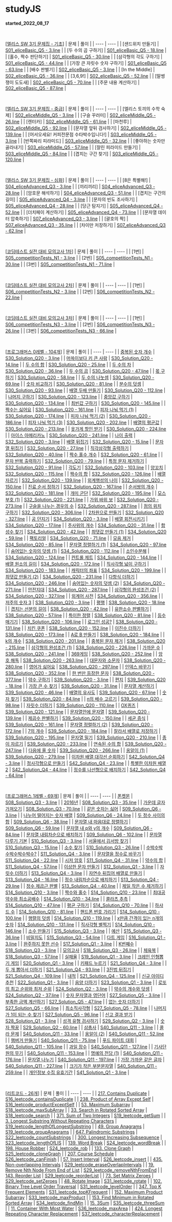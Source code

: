 # studyJS
 <b>started_2022_08_17</b>

<br>

 [<U>엘리스 SW 3기 문제집 - 기초</U>]
| 문제 | 풀이 |
| ---- | ---- |
| [샌드위치 만들기] | [S01_eliceBasic_Q5 - 3.line](https://github.com/Salmambo/studyJS/blob/main/S01_eliceBasic_Q5.js) |
| [두 수의 곱 구하기] | [S01_eliceBasic_Q5 - 18.line](https://github.com/Salmambo/studyJS/blob/main/S01_eliceBasic_Q5.js) |
| [홀수, 짝수 판단하기] | [S01_eliceBasic_Q5 - 30.line](https://github.com/Salmambo/studyJS/blob/main/S01_eliceBasic_Q5.js) |
| [삼각형의 각도 구하기] | [S01_eliceBasic_Q5 - 44.line](https://github.com/Salmambo/studyJS/blob/main/S01_eliceBasic_Q5.js) |
| [가장 큰 자릿수 숫자 구하기] | [S01_eliceBasic_Q5 - 63.line](https://github.com/Salmambo/studyJS/blob/main/S01_eliceBasic_Q5.js) |
| [배수 판별기] | [S02_eliceBasic_Q5 - 3.line](https://github.com/Salmambo/studyJS/blob/main/S02_eliceBasic_Q5.js) |
| [In the Middle] | [S02_eliceBasic_Q5 - 36.line](https://github.com/Salmambo/studyJS/blob/main/S02_eliceBasic_Q5.js) |
| [3,6,9!] | [S02_eliceBasic_Q5 - 52.line](https://github.com/Salmambo/studyJS/blob/main/S02_eliceBasic_Q5.js) |
| [말썽쟁이 도도새] | [S02_eliceBasic_Q5 - 70.line](https://github.com/Salmambo/studyJS/blob/main/S02_eliceBasic_Q5.js) |
| [주문 내용 계산하기] | [S02_eliceBasic_Q5 - 87.line](https://github.com/Salmambo/studyJS/blob/main/S02_eliceBasic_Q5.js) |

<br>

 [<U>엘리스 SW 3기 문제집 - 중급</U>]
| 문제 | 풀이 |
| ---- | ---- |
| [엘리스 토끼의 수학 숙제] | [S02_eliceMiddle_Q5 - 3.line](https://github.com/Salmambo/studyJS/blob/main/S02_eliceMiddle_Q5.js) |
| [구슬 꾸러미] | [S02_eliceMiddle_Q5 - 26.line](https://github.com/Salmambo/studyJS/blob/main/S02_eliceMiddle_Q5.js) |
| [렌터카] | [S02_eliceMiddle_Q5 - 61.line](https://github.com/Salmambo/studyJS/blob/main/S02_eliceMiddle_Q5.js) |
| [마천루] | [S02_eliceMiddle_Q5 - 92.line](https://github.com/Salmambo/studyJS/blob/main/S02_eliceMiddle_Q5.js) |
| [문자열 앞뒤 검사하기] | [S02_eliceMiddle_Q5 - 139.line](https://github.com/Salmambo/studyJS/blob/main/S02_eliceMiddle_Q5.js) |
| [어서오세요! 커피전문점 수타박수입니다!] | [S03_eliceMiddle_Q5 - 3.line](https://github.com/Salmambo/studyJS/blob/main/S03_eliceMiddle_Q5.js) |
| [반쪽짜리 피라미드] | [S03_eliceMiddle_Q5 - 32.line](https://github.com/Salmambo/studyJS/blob/main/S03_eliceMiddle_Q5.js) |
| [좋아하는 숫자만 골라내기] | [S03_eliceMiddle_Q5 - 57.line](https://github.com/Salmambo/studyJS/blob/main/S03_eliceMiddle_Q5.js) |
| [잘린 피라미드 만들기] | [S03_eliceMiddle_Q5 - 84.line](https://github.com/Salmambo/studyJS/blob/main/S03_eliceMiddle_Q5.js) |
| [겹치는 구간 찾기] | [S03_eliceMiddle_Q5 - 120.line](https://github.com/Salmambo/studyJS/blob/main/S03_eliceMiddle_Q5.js) |

<br>

 [<U>엘리스 SW 3기 문제집 - 심화</U>]
| 문제 | 풀이 |
| ---- | ---- |
| [8은 특별해!] | [S04_eliceAdvanced_Q3 - 3.line](https://github.com/Salmambo/studyJS/blob/main/S04_eliceAdvanced_Q3.js) |
| [끼리끼리] | [S04_eliceAdvanced_Q3 - 28.line](https://github.com/Salmambo/studyJS/blob/main/S04_eliceAdvanced_Q3.js) |
| [암호문 해석하기] | [S04_eliceAdvanced_Q3 - 51.line](https://github.com/Salmambo/studyJS/blob/main/S04_eliceAdvanced_Q3.js) |
| [겹치는 구간의 길이] | [S05_eliceAdvanced_Q4 - 3.line](https://github.com/Salmambo/studyJS/blob/main/S05_eliceAdvanced_Q4.js) |
| [문자의 빈도 조사하기] | [S05_eliceAdvanced_Q4 - 28.line](https://github.com/Salmambo/studyJS/blob/main/S05_eliceAdvanced_Q4.js) |
| [당근 탐지기] | [S05_eliceAdvanced_Q4 - 52.line](https://github.com/Salmambo/studyJS/blob/main/S05_eliceAdvanced_Q4.js) |
| [더치페이 계산하기] | [S05_eliceAdvanced_Q4 - 73.line](https://github.com/Salmambo/studyJS/blob/main/S05_eliceAdvanced_Q4.js) |
| [문자열 데이터 압축하기] | [S07_eliceAdvanced_Q3 - 3.line](https://github.com/Salmambo/studyJS/blob/main/S07_eliceAdvanced_Q3.js) |
| [괄호의 짝] | [S07_eliceAdvanced_Q3 - 35.line](https://github.com/Salmambo/studyJS/blob/main/S07_eliceAdvanced_Q3.js) |
| [차이만 저장하기] | [S07_eliceAdvanced_Q3 - 62.line](https://github.com/Salmambo/studyJS/blob/main/S07_eliceAdvanced_Q3.js) |

<br>

 [<U>코딩테스트 실전 대비 모의고사 1차</U>]
| 문제 | 풀이 |
| ---- | ---- |
| [1번] | [S05_competitionTests_N1 - 3.line](https://github.com/Salmambo/studyJS/blob/main/S05_competitionTests_N1.js) |
| [2번] | [S05_competitionTests_N1 - 30.line](https://github.com/Salmambo/studyJS/blob/main/S05_competitionTests_N1.js) |
| [3번] | [S05_competitionTests_N1 - 71.line](https://github.com/Salmambo/studyJS/blob/main/S05_competitionTests_N1.js) |

<br>

 [<U>코딩테스트 실전 대비 모의고사 2차</U>]
| 문제 | 풀이 |
| ---- | ---- |
| [1번] | [S06_competitionTests_N2 - 3.line](https://github.com/Salmambo/studyJS/blob/main/S06_competitionTests_N2.js) |
| [2번] | [S06_competitionTests_N2 - 22.line](https://github.com/Salmambo/studyJS/blob/main/S06_competitionTests_N2.js) |

<br>

 [<U>코딩테스트 실전 대비 모의고사 3차</U>]
| 문제 | 풀이 |
| ---- | ---- |
| [1번] | [S06_competitionTests_N3 - 3.line](https://github.com/Salmambo/studyJS/blob/main/S06_competitionTests_N3.js) |
| [2번] | [S06_competitionTests_N3 - 26.line](https://github.com/Salmambo/studyJS/blob/main/S06_competitionTests_N3.js) |
| [3번] | [S06_competitionTests_N3 - 66.line](https://github.com/Salmambo/studyJS/blob/main/S06_competitionTests_N3.js) |

<br>

 [<U>프로그래머스 0레벨 - 104개</U>]
| 문제 | 풀이 |
| ---- | ---- |
| [중복된 숫자 개수](https://school.programmers.co.kr/learn/courses/30/lessons/120583) | [S30_Solution_Q20 - 3.line](https://github.com/Salmambo/studyJS/blob/main/S30_Solution_Q20.js) |
| [머쓱이보다 키 큰 사람](https://school.programmers.co.kr/learn/courses/30/lessons/120585) | [S30_Solution_Q20 - 14.line](https://github.com/Salmambo/studyJS/blob/main/S30_Solution_Q20.js) |
| [두 수의 합](https://school.programmers.co.kr/learn/courses/30/lessons/120802) | [S30_Solution_Q20 - 25.line](https://github.com/Salmambo/studyJS/blob/main/S30_Solution_Q20.js) |
| [두 수의 차](https://school.programmers.co.kr/learn/courses/30/lessons/120803) | [S30_Solution_Q20 - 36.line](https://github.com/Salmambo/studyJS/blob/main/S30_Solution_Q20.js) |
| [두 수의 곱](https://school.programmers.co.kr/learn/courses/30/lessons/120804) | [S30_Solution_Q20 - 47.line](https://github.com/Salmambo/studyJS/blob/main/S30_Solution_Q20.js) |
| [몫 구하기](https://school.programmers.co.kr/learn/courses/30/lessons/120805) | [S30_Solution_Q20 - 58.line](https://github.com/Salmambo/studyJS/blob/main/S30_Solution_Q20.js) |
| [두 수의 나눗셈](https://school.programmers.co.kr/learn/courses/30/lessons/120806) | [S30_Solution_Q20 - 69.line](https://github.com/Salmambo/studyJS/blob/main/S30_Solution_Q20.js) |
| [숫자 비교하기](https://school.programmers.co.kr/learn/courses/30/lessons/120807) | [S30_Solution_Q20 - 81.line](https://github.com/Salmambo/studyJS/blob/main/S30_Solution_Q20.js) |
| [분수의 덧셈](https://school.programmers.co.kr/learn/courses/30/lessons/120808) | [S30_Solution_Q20 - 93.line](https://github.com/Salmambo/studyJS/blob/main/S30_Solution_Q20.js) |
| [배열 두배 만들기](https://school.programmers.co.kr/learn/courses/30/lessons/120809) | [S30_Solution_Q20 - 112.line](https://github.com/Salmambo/studyJS/blob/main/S30_Solution_Q20.js) |
| [나머지 구하기](https://school.programmers.co.kr/learn/courses/30/lessons/120810) | [S30_Solution_Q20 - 123.line](https://github.com/Salmambo/studyJS/blob/main/S30_Solution_Q20.js) |
| [중앙값 구하기](https://school.programmers.co.kr/learn/courses/30/lessons/120811) | [S30_Solution_Q20 - 134.line](https://github.com/Salmambo/studyJS/blob/main/S30_Solution_Q20.js) |
| [최빈값 구하기](https://school.programmers.co.kr/learn/courses/30/lessons/120812) | [S30_Solution_Q20 - 145.line](https://github.com/Salmambo/studyJS/blob/main/S30_Solution_Q20.js) |
| [짝수는 싫어요](https://school.programmers.co.kr/learn/courses/30/lessons/120813) | [S30_Solution_Q20 - 161.line](https://github.com/Salmambo/studyJS/blob/main/S30_Solution_Q20.js) |
| [피자 나눠 먹기 (1)](https://school.programmers.co.kr/learn/courses/30/lessons/120814) | [S30_Solution_Q20 - 174.line](https://github.com/Salmambo/studyJS/blob/main/S30_Solution_Q20.js) |
| [피자 나눠 먹기 (2)](https://school.programmers.co.kr/learn/courses/30/lessons/120815) | [S30_Solution_Q20 - 186.line](https://github.com/Salmambo/studyJS/blob/main/S30_Solution_Q20.js) |
| [피자 나눠 먹기 (3)](https://school.programmers.co.kr/learn/courses/30/lessons/120816) | [S30_Solution_Q20 - 202.line](https://github.com/Salmambo/studyJS/blob/main/S30_Solution_Q20.js) |
| [배열의 평균값](https://school.programmers.co.kr/learn/courses/30/lessons/120817) | [S30_Solution_Q20 - 213.line](https://github.com/Salmambo/studyJS/blob/main/S30_Solution_Q20.js) |
| [옷가게 할인 받기](https://school.programmers.co.kr/learn/courses/30/lessons/120818) | [S30_Solution_Q20 - 224.line](https://github.com/Salmambo/studyJS/blob/main/S30_Solution_Q20.js) |
| [아이스 아메리카노](https://school.programmers.co.kr/learn/courses/30/lessons/120819) | [S30_Solution_Q20 - 241.line](https://github.com/Salmambo/studyJS/blob/main/S30_Solution_Q20.js) |
| [나이 출력](https://school.programmers.co.kr/learn/courses/30/lessons/120820) | [S32_Solution_Q20 - 3.line](https://github.com/Salmambo/studyJS/blob/main/S32_Solution_Q20.js) |
| [배열 뒤집기](https://school.programmers.co.kr/learn/courses/30/lessons/120821) | [S32_Solution_Q20 - 15.line](https://github.com/Salmambo/studyJS/blob/main/S32_Solution_Q20.js) |
| [문자열 뒤집기](https://school.programmers.co.kr/learn/courses/30/lessons/120822) | [S32_Solution_Q20 - 27.line](https://github.com/Salmambo/studyJS/blob/main/S32_Solution_Q20.js) |
| [직각삼각형 출력하기](https://school.programmers.co.kr/learn/courses/30/lessons/120823) | [S32_Solution_Q20 - 40.line](https://github.com/Salmambo/studyJS/blob/main/S32_Solution_Q20.js) |
| [짝수 홀수 개수](https://school.programmers.co.kr/learn/courses/30/lessons/120824) | [S32_Solution_Q20 - 61.line](https://github.com/Salmambo/studyJS/blob/main/S32_Solution_Q20.js) |
| [문자 반복 출력하기](https://school.programmers.co.kr/learn/courses/30/lessons/120825) | [S32_Solution_Q20 - 79.line](https://github.com/Salmambo/studyJS/blob/main/S32_Solution_Q20.js) |
| [특정 문자 제거하기](https://school.programmers.co.kr/learn/courses/30/lessons/120826) | [S32_Solution_Q20 - 91.line](https://github.com/Salmambo/studyJS/blob/main/S32_Solution_Q20.js) |
| [각도기](https://school.programmers.co.kr/learn/courses/30/lessons/120829) | [S32_Solution_Q20 - 103.line](https://github.com/Salmambo/studyJS/blob/main/S32_Solution_Q20.js) |
| [양꼬치](https://school.programmers.co.kr/learn/courses/30/lessons/120830) | [S32_Solution_Q20 - 115.line](https://github.com/Salmambo/studyJS/blob/main/S32_Solution_Q20.js) |
| [짝수의 합](https://school.programmers.co.kr/learn/courses/30/lessons/120831) | [S32_Solution_Q20 - 126.line](https://github.com/Salmambo/studyJS/blob/main/S32_Solution_Q20.js) |
| [배열 자르기](https://school.programmers.co.kr/learn/courses/30/lessons/120833) | [S32_Solution_Q20 - 139.line](https://github.com/Salmambo/studyJS/blob/main/S32_Solution_Q20.js) |
| [외계행성의 나이](https://school.programmers.co.kr/learn/courses/30/lessons/120834) | [S32_Solution_Q20 - 150.line](https://github.com/Salmambo/studyJS/blob/main/S32_Solution_Q20.js) |
| [진료 순서 정하기](https://school.programmers.co.kr/learn/courses/30/lessons/120835) | [S32_Solution_Q20 - 167.line](https://github.com/Salmambo/studyJS/blob/main/S32_Solution_Q20.js) |
| [순서쌍의 개수](https://school.programmers.co.kr/learn/courses/30/lessons/120836) | [S32_Solution_Q20 - 181.line](https://github.com/Salmambo/studyJS/blob/main/S32_Solution_Q20.js) |
| [개미 군단](https://school.programmers.co.kr/learn/courses/30/lessons/120837) | [S32_Solution_Q20 - 195.line](https://github.com/Salmambo/studyJS/blob/main/S32_Solution_Q20.js) |
| [모스부호 (1)](https://school.programmers.co.kr/learn/courses/30/lessons/120838) | [S32_Solution_Q20 - 221.line](https://github.com/Salmambo/studyJS/blob/main/S32_Solution_Q20.js) |
| [가위 바위 보](https://school.programmers.co.kr/learn/courses/30/lessons/120839) | [S32_Solution_Q20 - 273.line](https://github.com/Salmambo/studyJS/blob/main/S32_Solution_Q20.js) |
| [구슬을 나누는 경우의 수](https://school.programmers.co.kr/learn/courses/30/lessons/120840) | [S32_Solution_Q20 - 287.line](https://github.com/Salmambo/studyJS/blob/main/S32_Solution_Q20.js) |
| [점의 위치 구하기](https://school.programmers.co.kr/learn/courses/30/lessons/120841) | [S32_Solution_Q20 - 306.line](https://github.com/Salmambo/studyJS/blob/main/S32_Solution_Q20.js) |
| [2차원으로 만들기](https://school.programmers.co.kr/learn/courses/30/lessons/120842) | [S32_Solution_Q20 - 327.line](https://github.com/Salmambo/studyJS/blob/main/S32_Solution_Q20.js) |
| [공 던지기](https://school.programmers.co.kr/learn/courses/30/lessons/120843) | [S34_Solution_Q20 - 3.line](https://github.com/Salmambo/studyJS/blob/main/S34_Solution_Q20.js) |
| [배열 회전시키기](https://school.programmers.co.kr/learn/courses/30/lessons/120844) | [S34_Solution_Q20 - 17.line](https://github.com/Salmambo/studyJS/blob/main/S34_Solution_Q20.js) |
| [주사위의 개수](https://school.programmers.co.kr/learn/courses/30/lessons/120845) | [S34_Solution_Q20 - 31.line](https://github.com/Salmambo/studyJS/blob/main/S34_Solution_Q20.js) |
| [합성수 찾기](https://school.programmers.co.kr/learn/courses/30/lessons/120846) | [S34_Solution_Q20 - 42.line](https://github.com/Salmambo/studyJS/blob/main/S34_Solution_Q20.js) |
| [최댓값 만들기 (1)](https://school.programmers.co.kr/learn/courses/30/lessons/120847) | [S34_Solution_Q20 - 59.line](https://github.com/Salmambo/studyJS/blob/main/S34_Solution_Q20.js) |
| [팩토리얼](https://school.programmers.co.kr/learn/courses/30/lessons/120848) | [S34_Solution_Q20 - 71.line](https://github.com/Salmambo/studyJS/blob/main/S34_Solution_Q20.js) |
| [모음 제거](https://school.programmers.co.kr/learn/courses/30/lessons/120849) | [S34_Solution_Q20 - 85.line](https://github.com/Salmambo/studyJS/blob/main/S34_Solution_Q20.js) |
| [문자열 정렬하기 (1)](https://school.programmers.co.kr/learn/courses/30/lessons/120850) | [S34_Solution_Q20 - 97.line](https://github.com/Salmambo/studyJS/blob/main/S34_Solution_Q20.js) |
| [숨어있는 숫자의 덧셈 (1)](https://school.programmers.co.kr/learn/courses/30/lessons/120851) | [S34_Solution_Q20 - 112.line](https://github.com/Salmambo/studyJS/blob/main/S34_Solution_Q20.js) |
| [소인수분해](https://school.programmers.co.kr/learn/courses/30/lessons/120852) | [S34_Solution_Q20 - 124.line](https://github.com/Salmambo/studyJS/blob/main/S34_Solution_Q20.js) |
| [컨트롤 제트](https://school.programmers.co.kr/learn/courses/30/lessons/120853) | [S34_Solution_Q20 - 144.line](https://github.com/Salmambo/studyJS/blob/main/S34_Solution_Q20.js) |
| [배열 원소의 길이](https://school.programmers.co.kr/learn/courses/30/lessons/120854) | [S34_Solution_Q20 - 172.line](https://github.com/Salmambo/studyJS/blob/main/S34_Solution_Q20.js) |
| [직사각형 넓이 구하기](https://school.programmers.co.kr/learn/courses/30/lessons/120860) | [S34_Solution_Q20 - 183.line](https://github.com/Salmambo/studyJS/blob/main/S34_Solution_Q20.js) |
| [캐릭터의 좌표](https://school.programmers.co.kr/learn/courses/30/lessons/120861) | [S34_Solution_Q20 - 199.line](https://github.com/Salmambo/studyJS/blob/main/S34_Solution_Q20.js) |
| [최댓값 만들기 (2)](https://school.programmers.co.kr/learn/courses/30/lessons/120862) | [S34_Solution_Q20 - 231.line](https://github.com/Salmambo/studyJS/blob/main/S34_Solution_Q20.js) |
| [다항식 더하기](https://school.programmers.co.kr/learn/courses/30/lessons/120863) | [S34_Solution_Q20 - 246.line](https://github.com/Salmambo/studyJS/blob/main/S34_Solution_Q20.js) |
| [숨어있는 숫자의 덧셈 (2)](https://school.programmers.co.kr/learn/courses/30/lessons/120864) | [S34_Solution_Q20 - 271.line](https://github.com/Salmambo/studyJS/blob/main/S34_Solution_Q20.js) |
| [안전지대](https://school.programmers.co.kr/learn/courses/30/lessons/120866) | [S34_Solution_Q20 - 287.line](https://github.com/Salmambo/studyJS/blob/main/S34_Solution_Q20.js) |
| [삼각형의 완성조건 (2)](https://school.programmers.co.kr/learn/courses/30/lessons/120868) | [S34_Solution_Q20 - 327.line](https://github.com/Salmambo/studyJS/blob/main/S34_Solution_Q20.js) |
| [외계어 사전](https://school.programmers.co.kr/learn/courses/30/lessons/120869) | [S34_Solution_Q20 - 356.line](https://github.com/Salmambo/studyJS/blob/main/S34_Solution_Q20.js) |
| [저주의 숫자 3](https://school.programmers.co.kr/learn/courses/30/lessons/120871) | [S38_Solution_Q20 - 3.line](https://github.com/Salmambo/studyJS/blob/main/S38_Solution_Q20.js) |
| [평행](https://school.programmers.co.kr/learn/courses/30/lessons/120875) | [S38_Solution_Q20 - 18.line](https://github.com/Salmambo/studyJS/blob/main/S38_Solution_Q20.js) |
| [겹치는 선분의 길이](https://school.programmers.co.kr/learn/courses/30/lessons/120876) | [S38_Solution_Q20 - 42.line](https://github.com/Salmambo/studyJS/blob/main/S38_Solution_Q20.js) |
| [유한소수 판별하기](https://school.programmers.co.kr/learn/courses/30/lessons/120878) | [S38_Solution_Q20 - 57.line](https://github.com/Salmambo/studyJS/blob/main/S38_Solution_Q20.js) |
| [특이한 정렬](https://school.programmers.co.kr/learn/courses/30/lessons/120880) | [S38_Solution_Q20 - 81.line](https://github.com/Salmambo/studyJS/blob/main/S38_Solution_Q20.js) |
| [등수 매기기](https://school.programmers.co.kr/learn/courses/30/lessons/120882) | [S38_Solution_Q20 - 106.line](https://github.com/Salmambo/studyJS/blob/main/S38_Solution_Q20.js) |
| [로그인 성공?](https://school.programmers.co.kr/learn/courses/30/lessons/120883) | [S38_Solution_Q20 - 131.line](https://github.com/Salmambo/studyJS/blob/main/S38_Solution_Q20.js) |
| [치킨 쿠폰](https://school.programmers.co.kr/learn/courses/30/lessons/120884) | [S38_Solution_Q20 - 152.line](https://github.com/Salmambo/studyJS/blob/main/S38_Solution_Q20.js) |
| [이진수 더하기](https://school.programmers.co.kr/learn/courses/30/lessons/120885) | [S38_Solution_Q20 - 173.line](https://github.com/Salmambo/studyJS/blob/main/S38_Solution_Q20.js) |
| [A로 B 만들기](https://school.programmers.co.kr/learn/courses/30/lessons/120886) | [S38_Solution_Q20 - 184.line](https://github.com/Salmambo/studyJS/blob/main/S38_Solution_Q20.js) |
| [k의 개수](https://school.programmers.co.kr/learn/courses/30/lessons/120887) | [S38_Solution_Q20 - 201.line](https://github.com/Salmambo/studyJS/blob/main/S38_Solution_Q20.js) |
| [중복된 문자 제거](https://school.programmers.co.kr/learn/courses/30/lessons/120888) | [S38_Solution_Q20 - 215.line](https://github.com/Salmambo/studyJS/blob/main/S38_Solution_Q20.js) |
| [삼각형의 완성조건 (1)](https://school.programmers.co.kr/learn/courses/30/lessons/120889) | [S38_Solution_Q20 - 226.line](https://github.com/Salmambo/studyJS/blob/main/S38_Solution_Q20.js) |
| [가까운 수](https://school.programmers.co.kr/learn/courses/30/lessons/120890) | [S38_Solution_Q20 - 241.line](https://github.com/Salmambo/studyJS/blob/main/S38_Solution_Q20.js) |
| [369게임](https://school.programmers.co.kr/learn/courses/30/lessons/120891) | [S38_Solution_Q20 - 252.line](https://github.com/Salmambo/studyJS/blob/main/S38_Solution_Q20.js) |
| [암호 해독](https://school.programmers.co.kr/learn/courses/30/lessons/120892) | [S38_Solution_Q20 - 263.line](https://github.com/Salmambo/studyJS/blob/main/S38_Solution_Q20.js) |
| [대문자와 소문자](https://school.programmers.co.kr/learn/courses/30/lessons/120893) | [S38_Solution_Q20 - 280.line](https://github.com/Salmambo/studyJS/blob/main/S38_Solution_Q20.js) |
| [영어가 싫어요](https://school.programmers.co.kr/learn/courses/30/lessons/120894) | [S38_Solution_Q20 - 297.line](https://github.com/Salmambo/studyJS/blob/main/S38_Solution_Q20.js) |
| [인덱스 바꾸기](https://school.programmers.co.kr/learn/courses/30/lessons/120895) | [S38_Solution_Q20 - 352.line](https://github.com/Salmambo/studyJS/blob/main/S38_Solution_Q20.js) |
| [한 번만 등장한 문자](https://school.programmers.co.kr/learn/courses/30/lessons/120896) | [S38_Solution_Q20 - 377.line](https://github.com/Salmambo/studyJS/blob/main/S38_Solution_Q20.js) |
| [약수 구하기](https://school.programmers.co.kr/learn/courses/30/lessons/120897) | [S39_Solution_Q20 - 3.line](https://github.com/Salmambo/studyJS/blob/main/S39_Solution_Q20.js) |
| [편지](https://school.programmers.co.kr/learn/courses/30/lessons/120898) | [S39_Solution_Q20 - 18.line](https://github.com/Salmambo/studyJS/blob/main/S39_Solution_Q20.js) |
| [가장 큰 수 찾기](https://school.programmers.co.kr/learn/courses/30/lessons/120899) | [S39_Solution_Q20 - 31.line](https://github.com/Salmambo/studyJS/blob/main/S39_Solution_Q20.js) |
| [문자열 계산하기](https://school.programmers.co.kr/learn/courses/30/lessons/120902) | [S39_Solution_Q20 - 46.line](https://github.com/Salmambo/studyJS/blob/main/S39_Solution_Q20.js) |
| [배열의 유사도](https://school.programmers.co.kr/learn/courses/30/lessons/120903) | [S39_Solution_Q20 - 67.line](https://github.com/Salmambo/studyJS/blob/main/S39_Solution_Q20.js) |
| [숫자 찾기](https://school.programmers.co.kr/learn/courses/30/lessons/120904) | [S39_Solution_Q20 - 84.line](https://github.com/Salmambo/studyJS/blob/main/S39_Solution_Q20.js) |
| [n의 배수 고르기](https://school.programmers.co.kr/learn/courses/30/lessons/120905) | [S39_Solution_Q20 - 98.line](https://github.com/Salmambo/studyJS/blob/main/S39_Solution_Q20.js) |
| [자릿수 더하기](https://school.programmers.co.kr/learn/courses/30/lessons/120906) | [S39_Solution_Q20 - 110.line](https://github.com/Salmambo/studyJS/blob/main/S39_Solution_Q20.js) |
| [OX퀴즈](https://school.programmers.co.kr/learn/courses/30/lessons/120907) | [S39_Solution_Q20 - 121.line](https://github.com/Salmambo/studyJS/blob/main/S39_Solution_Q20.js) |
| [문자열안에 문자열](https://school.programmers.co.kr/learn/courses/30/lessons/120908) | [S39_Solution_Q20 - 139.line](https://github.com/Salmambo/studyJS/blob/main/S39_Solution_Q20.js) |
| [제곱수 판별하기](https://school.programmers.co.kr/learn/courses/30/lessons/120909) | [S39_Solution_Q20 - 150.line](https://github.com/Salmambo/studyJS/blob/main/S39_Solution_Q20.js) |
| [세균 증식](https://school.programmers.co.kr/learn/courses/30/lessons/120910) | [S39_Solution_Q20 - 161.line](https://github.com/Salmambo/studyJS/blob/main/S39_Solution_Q20.js) |
| [문자열 정렬하기 (2)](https://school.programmers.co.kr/learn/courses/30/lessons/120911) | [S39_Solution_Q20 - 172.line](https://github.com/Salmambo/studyJS/blob/main/S39_Solution_Q20.js) |
| [7의 개수](https://school.programmers.co.kr/learn/courses/30/lessons/120912) | [S39_Solution_Q20 - 184.line](https://github.com/Salmambo/studyJS/blob/main/S39_Solution_Q20.js) |
| [잘라서 배열로 저장하기](https://school.programmers.co.kr/learn/courses/30/lessons/120913) | [S39_Solution_Q20 - 195.line](https://github.com/Salmambo/studyJS/blob/main/S39_Solution_Q20.js) |
| [문자열 밀기](https://school.programmers.co.kr/learn/courses/30/lessons/120921) | [S39_Solution_Q20 - 210.line](https://github.com/Salmambo/studyJS/blob/main/S39_Solution_Q20.js) |
| [종이 자르기](https://school.programmers.co.kr/learn/courses/30/lessons/120922) | [S39_Solution_Q20 - 233.line](https://github.com/Salmambo/studyJS/blob/main/S39_Solution_Q20.js) |
| [연속된 수의 합](https://school.programmers.co.kr/learn/courses/30/lessons/120923) | [S39_Solution_Q20 - 247.line](https://github.com/Salmambo/studyJS/blob/main/S39_Solution_Q20.js) |
| [다음에 올 숫자](https://school.programmers.co.kr/learn/courses/30/lessons/120924) | [S39_Solution_Q20 - 266.line](https://github.com/Salmambo/studyJS/blob/main/S39_Solution_Q20.js) |
| [옹알이 (1)](https://school.programmers.co.kr/learn/courses/30/lessons/120956) | [S39_Solution_Q20 - 279.line](https://github.com/Salmambo/studyJS/blob/main/S39_Solution_Q20.js) |
| [이차원 배열 대각선 순회하기](https://school.programmers.co.kr/learn/courses/30/lessons/181829) | [S42_Solution_Q4 - 3.line](https://github.com/Salmambo/studyJS/blob/main/S42_Solution_Q4.js) |
| [정사각형으로 만들기](https://school.programmers.co.kr/learn/courses/30/lessons/181830) | [S42_Solution_Q4 - 23.line](https://github.com/Salmambo/studyJS/blob/main/S42_Solution_Q4.js) |
| [특별한 이차원 배열 2](https://school.programmers.co.kr/learn/courses/30/lessons/181831) | [S42_Solution_Q4 - 44.line](https://github.com/Salmambo/studyJS/blob/main/S42_Solution_Q4.js) |
| [정수를 나선형으로 배치하기](https://school.programmers.co.kr/learn/courses/30/lessons/181832) | [S42_Solution_Q4 - 64.line](https://github.com/Salmambo/studyJS/blob/main/S42_Solution_Q4.js) |

<br>

 [<U>프로그래머스 1레벨 - 69개</U>]
| 문제 | 풀이 |
| ---- | ---- |
| [폰켓몬](https://school.programmers.co.kr/learn/courses/30/lessons/1845) | [S08_Solution_Q3 - 3.line](https://github.com/Salmambo/studyJS/blob/main/S08_Solution_Q3.js) |
| [2016년](https://school.programmers.co.kr/learn/courses/30/lessons/12901) | [S08_Solution_Q3 - 35.line](https://github.com/Salmambo/studyJS/blob/main/S08_Solution_Q3.js) |
| [가운데 글자 가져오기](https://school.programmers.co.kr/learn/courses/30/lessons/12903) | [S08_Solution_Q3 - 70.line](https://github.com/Salmambo/studyJS/blob/main/S08_Solution_Q3.js) |
| [같은 숫자는 싫어](https://school.programmers.co.kr/learn/courses/30/lessons/12906) | [S09_Solution_Q6 - 3.line](https://github.com/Salmambo/studyJS/blob/main/S09_Solution_Q6.js) |
| [나누어 떨어지는 숫자 배열](https://school.programmers.co.kr/learn/courses/30/lessons/12910) | [S09_Solution_Q6 - 24.line](https://github.com/Salmambo/studyJS/blob/main/S09_Solution_Q6.js) |
| [두 정수 사이의 합](https://school.programmers.co.kr/learn/courses/30/lessons/12912) | [S09_Solution_Q6 - 38.line](https://github.com/Salmambo/studyJS/blob/main/S09_Solution_Q6.js) |
| [문자열 내 마음대로 정렬하기](https://school.programmers.co.kr/learn/courses/30/lessons/12915) | [S09_Solution_Q6 - 59.line](https://github.com/Salmambo/studyJS/blob/main/S09_Solution_Q6.js) |
| [문자열 내 p와 y의 개수](https://school.programmers.co.kr/learn/courses/30/lessons/12916) | [S09_Solution_Q6 - 84.line](https://github.com/Salmambo/studyJS/blob/main/S09_Solution_Q6.js) |
| [문자열 내림차순으로 배치하기](https://school.programmers.co.kr/learn/courses/30/lessons/12917) | [S09_Solution_Q6 - 102.line](https://github.com/Salmambo/studyJS/blob/main/S09_Solution_Q6.js) |
| [문자열 다루기 기본](https://school.programmers.co.kr/learn/courses/30/lessons/12918) | [S10_Solution_Q3 - 3.line](https://github.com/Salmambo/studyJS/blob/main/S10_Solution_Q3.js) |
| [서울에서 김서방 찾기](https://school.programmers.co.kr/learn/courses/30/lessons/12919) | [S10_Solution_Q3 - 15.line](https://github.com/Salmambo/studyJS/blob/main/S10_Solution_Q3.js) |
| [소수 찾기](https://school.programmers.co.kr/learn/courses/30/lessons/12921) | [S10_Solution_Q3 - 26.line](https://github.com/Salmambo/studyJS/blob/main/S10_Solution_Q3.js) |
| [수박수박수박수박수박수?](https://school.programmers.co.kr/learn/courses/30/lessons/12922) | [S11_Solution_Q4 - 3.line](https://github.com/Salmambo/studyJS/blob/main/S11_Solution_Q4.js) |
| [문자열을 정수로 바꾸기](https://school.programmers.co.kr/learn/courses/30/lessons/12925) | [S11_Solution_Q4 - 22.line](https://github.com/Salmambo/studyJS/blob/main/S11_Solution_Q4.js) |
| [시저 암호](https://school.programmers.co.kr/learn/courses/30/lessons/12926) | [S11_Solution_Q4 - 31.line](https://github.com/Salmambo/studyJS/blob/main/S11_Solution_Q4.js) |
| [약수의 합](https://school.programmers.co.kr/learn/courses/30/lessons/12928) | [S11_Solution_Q4 - 57.line](https://github.com/Salmambo/studyJS/blob/main/S11_Solution_Q4.js) |
| [이상한 문자 만들기](https://school.programmers.co.kr/learn/courses/30/lessons/12930) | [S12_Solution_Q1 - 3.line](https://github.com/Salmambo/studyJS/blob/main/S12_Solution_Q1.js) |
| [자릿수 더하기](https://school.programmers.co.kr/learn/courses/30/lessons/12931) | [S13_Solution_Q4 - 3.line](https://github.com/Salmambo/studyJS/blob/main/S13_Solution_Q4.js) |
| [자연수 뒤집어 배열로 만들기](https://school.programmers.co.kr/learn/courses/30/lessons/12932) | [S13_Solution_Q4 - 16.line](https://github.com/Salmambo/studyJS/blob/main/S13_Solution_Q4.js) |
| [정수 내림차순으로 배치하기](https://school.programmers.co.kr/learn/courses/30/lessons/12933) | [S13_Solution_Q4 - 29.line](https://github.com/Salmambo/studyJS/blob/main/S13_Solution_Q4.js) |
| [정수 제곱근 판별](https://school.programmers.co.kr/learn/courses/30/lessons/12934) | [S13_Solution_Q4 - 40.line](https://github.com/Salmambo/studyJS/blob/main/S13_Solution_Q4.js) |
| [제일 작은 수 제거하기](https://school.programmers.co.kr/learn/courses/30/lessons/12935) | [S14_Solution_Q10 - 3.line](https://github.com/Salmambo/studyJS/blob/main/S14_Solution_Q10.js) |
| [짝수와 홀수](https://school.programmers.co.kr/learn/courses/30/lessons/12937) | [S14_Solution_Q10 - 23.line](https://github.com/Salmambo/studyJS/blob/main/S14_Solution_Q10.js) |
| [최대공약수와 최소공배수](https://school.programmers.co.kr/learn/courses/30/lessons/12940) | [S14_Solution_Q10 - 34.line](https://github.com/Salmambo/studyJS/blob/main/S14_Solution_Q10.js) |
| [콜라츠 추측](https://school.programmers.co.kr/learn/courses/30/lessons/12943) | [S14_Solution_Q10 - 47.line](https://github.com/Salmambo/studyJS/blob/main/S14_Solution_Q10.js) |
| [평균 구하기](https://school.programmers.co.kr/learn/courses/30/lessons/12944) | [S14_Solution_Q10 - 70.line](https://github.com/Salmambo/studyJS/blob/main/S14_Solution_Q10.js) |
| [하샤드 수](https://school.programmers.co.kr/learn/courses/30/lessons/12947) | [S14_Solution_Q10 - 81.line](https://github.com/Salmambo/studyJS/blob/main/S14_Solution_Q10.js) |
| [핸드폰 번호 가리기](https://school.programmers.co.kr/learn/courses/30/lessons/12948) | [S14_Solution_Q10 - 100.line](https://github.com/Salmambo/studyJS/blob/main/S14_Solution_Q10.js) |
| [행렬의 덧셈](https://school.programmers.co.kr/learn/courses/30/lessons/12950) | [S14_Solution_Q10 - 119.line](https://github.com/Salmambo/studyJS/blob/main/S14_Solution_Q10.js) |
| [x만큼 간격이 있는 n개의 숫자](https://school.programmers.co.kr/learn/courses/30/lessons/12954) | [S14_Solution_Q10 - 131.line](https://github.com/Salmambo/studyJS/blob/main/S14_Solution_Q10.js) |
| [직사각형 별찍기](https://school.programmers.co.kr/learn/courses/30/lessons/12969) | [S14_Solution_Q10 - 146.line](https://github.com/Salmambo/studyJS/blob/main/S14_Solution_Q10.js) |
| [소수 만들기](https://school.programmers.co.kr/learn/courses/30/lessons/12977) | [S15_Solution_Q3 - 3.line](https://github.com/Salmambo/studyJS/blob/main/S15_Solution_Q3.js) |
| [예산](https://school.programmers.co.kr/learn/courses/30/lessons/12982) | [S15_Solution_Q3 - 36.line](https://github.com/Salmambo/studyJS/blob/main/S15_Solution_Q3.js) |
| [비밀지도](https://school.programmers.co.kr/learn/courses/30/lessons/17681) | [S15_Solution_Q3 - 54.line](https://github.com/Salmambo/studyJS/blob/main/S15_Solution_Q3.js) |
| [다트 게임](https://school.programmers.co.kr/learn/courses/30/lessons/17682) | [S16_Solution_Q1 - 3.line](https://github.com/Salmambo/studyJS/blob/main/S16_Solution_Q1.js) |
| [완주하지 못한 선수](https://school.programmers.co.kr/learn/courses/30/lessons/42576) | [S17_Solution_Q1 - 3.line](https://github.com/Salmambo/studyJS/blob/main/S17_Solution_Q1.js) |
| [K번째수](https://school.programmers.co.kr/learn/courses/30/lessons/42748) | [S18_Solution_Q3 - 3.line](https://github.com/Salmambo/studyJS/blob/main/S18_Solution_Q3.js) |
| [모의고사](https://school.programmers.co.kr/learn/courses/30/lessons/42840) | [S18_Solution_Q3 - 26.line](https://github.com/Salmambo/studyJS/blob/main/S18_Solution_Q3.js) |
| [체육복](https://school.programmers.co.kr/learn/courses/30/lessons/42862) | [S18_Solution_Q3 - 57.line](https://github.com/Salmambo/studyJS/blob/main/S18_Solution_Q3.js) |
| [실패율](https://school.programmers.co.kr/learn/courses/30/lessons/42889) | [S19_Solution_Q1 - 3.line](https://github.com/Salmambo/studyJS/blob/main/S19_Solution_Q1.js) |
| [크레인 인형뽑기 게임](https://school.programmers.co.kr/learn/courses/30/lessons/64061) | [S20_Solution_Q1 - 3.line](https://github.com/Salmambo/studyJS/blob/main/S20_Solution_Q1.js) |
| [키패드 누르기](https://school.programmers.co.kr/learn/courses/30/lessons/67256) | [S21_Solution_Q4 - 3.line](https://github.com/Salmambo/studyJS/blob/main/S21_Solution_Q4.js) |
| [두 개 뽑아서 더하기](https://school.programmers.co.kr/learn/courses/30/lessons/68644) | [S21_Solution_Q4 - 93.line](https://github.com/Salmambo/studyJS/blob/main/S21_Solution_Q4.js) |
| [3진법 뒤집기](https://school.programmers.co.kr/learn/courses/30/lessons/68935) | [S21_Solution_Q4 - 109.line](https://github.com/Salmambo/studyJS/blob/main/S21_Solution_Q4.js) |
| [내적](https://school.programmers.co.kr/learn/courses/30/lessons/70128) | [S21_Solution_Q4 - 125.line](https://github.com/Salmambo/studyJS/blob/main/S21_Solution_Q4.js) |
| [신규 아이디 추천](https://school.programmers.co.kr/learn/courses/30/lessons/72410) | [S22_Solution_Q1 - 3.line](https://github.com/Salmambo/studyJS/blob/main/S22_Solution_Q1.js) |
| [음양 더하기](https://school.programmers.co.kr/learn/courses/30/lessons/76501) | [S23_Solution_Q1 - 3.line](https://github.com/Salmambo/studyJS/blob/main/S23_Solution_Q1.js) |
| [로또의 최고 순위와 최저 순위](https://school.programmers.co.kr/learn/courses/30/lessons/77484) | [S24_Solution_Q2 - 3.line](https://github.com/Salmambo/studyJS/blob/main/S24_Solution_Q2.js) |
| [약수의 개수와 덧셈](https://school.programmers.co.kr/learn/courses/30/lessons/77884) | [S24_Solution_Q2 - 37.line](https://github.com/Salmambo/studyJS/blob/main/S24_Solution_Q2.js) |
| [숫자 문자열과 영단어](https://school.programmers.co.kr/learn/courses/30/lessons/81301) | [S27_Solution_Q5 - 3.line](https://github.com/Salmambo/studyJS/blob/main/S27_Solution_Q5.js) |
| [부족한 금액 계산하기](https://school.programmers.co.kr/learn/courses/30/lessons/82612) | [S27_Solution_Q5 - 47.line](https://github.com/Salmambo/studyJS/blob/main/S27_Solution_Q5.js) |
| [없는 숫자 더하기](https://school.programmers.co.kr/learn/courses/30/lessons/86051) | [S27_Solution_Q5 - 66.line](https://github.com/Salmambo/studyJS/blob/main/S27_Solution_Q5.js) |
| [최소직사각형](https://school.programmers.co.kr/learn/courses/30/lessons/86491) | [S27_Solution_Q5 - 78.line](https://github.com/Salmambo/studyJS/blob/main/S27_Solution_Q5.js) |
| [나머지가 1이 되는 수 찾기](https://school.programmers.co.kr/learn/courses/30/lessons/87389) | [S27_Solution_Q5 - 96.line](https://github.com/Salmambo/studyJS/blob/main/S27_Solution_Q5.js) |
| [신고 결과 받기](https://school.programmers.co.kr/learn/courses/30/lessons/92334) | [S28_Solution_Q1 - 3.line](https://github.com/Salmambo/studyJS/blob/main/S28_Solution_Q1.js) |
| [성격 유형 검사하기](https://school.programmers.co.kr/learn/courses/30/lessons/118666) | [S29_Solution_Q2 - 3.line](https://github.com/Salmambo/studyJS/blob/main/S29_Solution_Q2.js) |
| [숫자 짝꿍](https://school.programmers.co.kr/learn/courses/30/lessons/131128) | [S29_Solution_Q2 - 60.line](https://github.com/Salmambo/studyJS/blob/main/S29_Solution_Q2.js) |
| [삼총사](https://school.programmers.co.kr/learn/courses/30/lessons/131705) | [S40_Solution_Q11 - 3.line](https://github.com/Salmambo/studyJS/blob/main/S40_Solution_Q11.js) |
| [콜라 문제](https://school.programmers.co.kr/learn/courses/30/lessons/132267) | [S40_Solution_Q11 - 33.line](https://github.com/Salmambo/studyJS/blob/main/S40_Solution_Q11.js) |
| [옹알이 (2)](https://school.programmers.co.kr/learn/courses/30/lessons/133499) | [S40_Solution_Q11 - 52.line](https://github.com/Salmambo/studyJS/blob/main/S40_Solution_Q11.js) |
| [햄버거 만들기](https://school.programmers.co.kr/learn/courses/30/lessons/133502) | [S40_Solution_Q11 - 75.line](https://github.com/Salmambo/studyJS/blob/main/S40_Solution_Q11.js) |
| [푸드 파이트 대회](https://school.programmers.co.kr/learn/courses/30/lessons/134240) | [S40_Solution_Q11 - 105.line](https://github.com/Salmambo/studyJS/blob/main/S40_Solution_Q11.js) |
| [과일 장수](https://school.programmers.co.kr/learn/courses/30/lessons/135808) | [S40_Solution_Q11 - 127.line](https://github.com/Salmambo/studyJS/blob/main/S40_Solution_Q11.js) |
| [기사단원의 무기](https://school.programmers.co.kr/learn/courses/30/lessons/136798) | [S40_Solution_Q11 - 153.line](https://github.com/Salmambo/studyJS/blob/main/S40_Solution_Q11.js) |
| [명예의 전당 (1)](https://school.programmers.co.kr/learn/courses/30/lessons/138477) | [S40_Solution_Q11 - 176.line](https://github.com/Salmambo/studyJS/blob/main/S40_Solution_Q11.js) |
| [문자열 나누기](https://school.programmers.co.kr/learn/courses/30/lessons/140108) | [S40_Solution_Q11 - 197.line](https://github.com/Salmambo/studyJS/blob/main/S40_Solution_Q11.js) |
| [가장 가까운 같은 글자](https://school.programmers.co.kr/learn/courses/30/lessons/142086) | [S40_Solution_Q11 - 227.line](https://github.com/Salmambo/studyJS/blob/main/S40_Solution_Q11.js) |
| [크기가 작은 부분문자열](https://school.programmers.co.kr/learn/courses/30/lessons/147355) | [S40_Solution_Q11 - 259.line](https://github.com/Salmambo/studyJS/blob/main/S40_Solution_Q11.js) |
| [개인정보 수집 유효기간](https://school.programmers.co.kr/learn/courses/30/lessons/150370) | [S41_Solution_Q1 - 3.line](https://github.com/Salmambo/studyJS/blob/main/S41_Solution_Q1.js) |

<br>

 [<U>리트코드 - 26개</U>]
| 문제 | 풀이 |
| ---- | ---- |
| [217. Contains Duplicate](https://leetcode.com/problems/contains-duplicate/) | [S16_leetcode_containsDuplicate](https://github.com/Salmambo/Leetcode-Algorithm-study/blob/main/Kim%20Jeetaek/S16_leetcode_containsDuplicate.js) |
| [238. Product of Array Except Self](https://leetcode.com/problems/product-of-array-except-self/) | [S16_leetcode_productExceptSelf](https://github.com/Salmambo/Leetcode-Algorithm-study/blob/main/Kim%20Jeetaek/S16_leetcode_productExceptSelf.js) |
| [53. Maximum Subarray](https://leetcode.com/problems/maximum-subarray/) | [S18_leetcode_maxSubArray](https://github.com/Salmambo/Leetcode-Algorithm-study/blob/main/Kim%20Jeetaek/S18_leetcode_maxSubArray.js) |
| [33. Search in Rotated Sorted Array](https://leetcode.com/problems/search-in-rotated-sorted-array/) | [S18_leetcode_search](https://github.com/Salmambo/Leetcode-Algorithm-study/blob/main/Kim%20Jeetaek/S18_leetcode_search.js) |
| [371. Sum of Two Integers](https://leetcode.com/problems/sum-of-two-integers/) | [S19_leetcode_getSum](https://github.com/Salmambo/Leetcode-Algorithm-study/blob/main/Kim%20Jeetaek/S19_leetcode_getSum.js) |
| [3. Longest Substring Without Repeating Characters](https://leetcode.com/problems/longest-substring-without-repeating-characters/) | [S19_leetcode_lengthOfLongestSubstring](https://github.com/Salmambo/Leetcode-Algorithm-study/blob/main/Kim%20Jeetaek/S19_leetcode_lengthOfLongestSubstring.js) |
| [49. Group Anagrams](https://leetcode.com/problems/group-anagrams/) | [S19_leetcode_groupAnagrams](https://github.com/Salmambo/Leetcode-Algorithm-study/blob/main/Kim%20Jeetaek/S19_leetcode_groupAnagrams.js) |
| [647. Palindromic Substrings](https://leetcode.com/problems/palindromic-substrings/) | [S22_leetcode_countSubstrings](https://github.com/Salmambo/Leetcode-Algorithm-study/blob/main/Kim%20Jeetaek/S22_leetcode_countSubstrings.js) |
| [300. Longest Increasing Subsequence](https://leetcode.com/problems/longest-increasing-subsequence/) | [S23_leetcode_lengthOfLIS](https://github.com/Salmambo/Leetcode-Algorithm-study/blob/main/Kim%20Jeetaek/S23_leetcode_lengthOfLIS.js) |
| [139. Word Break](https://leetcode.com/problems/word-break/) | [S24_leetcode_wordBreak](https://github.com/Salmambo/Leetcode-Algorithm-study/blob/main/Kim%20Jeetaek/S24_leetcode_wordBreak.js) |
| [198. House Robber](https://leetcode.com/problems/house-robber/) | [S24_leetcode_rob](https://github.com/Salmambo/Leetcode-Algorithm-study/blob/main/Kim%20Jeetaek/S24_leetcode_rob.js) |
| [133. Clone Graph](https://leetcode.com/problems/clone-graph/) | [S25_leetcode_cloneGraph](https://github.com/Salmambo/Leetcode-Algorithm-study/blob/main/Kim%20Jeetaek/S25_leetcode_cloneGraph.js) |
| [207. Course Schedule](https://leetcode.com/problems/course-schedule/) | [S26_leetcode_canFinish](https://github.com/Salmambo/Leetcode-Algorithm-study/blob/main/Kim%20Jeetaek/S26_leetcode_canFinish.js) |
| [57. Insert Interval](https://leetcode.com/problems/insert-interval/) | [S26_leetcode_insert](https://github.com/Salmambo/Leetcode-Algorithm-study/blob/main/Kim%20Jeetaek/S26_leetcode_insert.js) |
| [435. Non-overlapping Intervals](https://leetcode.com/problems/non-overlapping-intervals/) | [S29_leetcode_eraseOverlapIntervals](https://github.com/Salmambo/Leetcode-Algorithm-study/blob/main/Kim%20Jeetaek/S29_leetcode_eraseOverlapIntervals.js#L2) |
| [19. Remove Nth Node From End of List](https://leetcode.com/problems/remove-nth-node-from-end-of-list/) | [S29_leetcode_removeNthFromEnd](https://github.com/Salmambo/Leetcode-Algorithm-study/blob/main/Kim%20Jeetaek/S29_leetcode_removeNthFromEnd.js) |
| [143. Reorder List](https://leetcode.com/problems/reorder-list/) | [S29_leetcode_reorderList](https://github.com/Salmambo/Leetcode-Algorithm-study/blob/main/Kim%20Jeetaek/S29_leetcode_reorderList.js) |
| [73. Set Matrix Zeroes](https://leetcode.com/problems/set-matrix-zeroes/) | [S29_leetcode_setZeroes](https://github.com/Salmambo/Leetcode-Algorithm-study/blob/main/Kim%20Jeetaek/S29_leetcode_setZeroes.js) |
| [48. Rotate Image](https://leetcode.com/problems/rotate-image/) | [S31_leetcode_rotate](https://github.com/Salmambo/Leetcode-Algorithm-study/blob/main/Kim%20Jeetaek/S31_leetcode_rotate.js) |
| [102. Binary Tree Level Order Traversal](https://leetcode.com/problems/binary-tree-level-order-traversal/) | [S31_leetcode_levelOrder](https://github.com/Salmambo/Leetcode-Algorithm-study/blob/main/Kim%20Jeetaek/S31_leetcode_levelOrder.js) |
| [347. Top K Frequent Elements](https://leetcode.com/problems/top-k-frequent-elements/) | [S31_leetcode_topKFrequent](https://github.com/Salmambo/Leetcode-Algorithm-study/blob/main/Kim%20Jeetaek/S31_leetcode_topKFrequent.js) |
| [152. Maximum Product Subarray](https://leetcode.com/problems/maximum-product-subarray/) | [S33_leetcode_maxProduct](https://github.com/Salmambo/Leetcode-Algorithm-study/blob/main/Kim%20Jeetaek/S33_leetcode_maxProduct.js) |
| [153. Find Minimum in Rotated Sorted Array](https://leetcode.com/problems/find-minimum-in-rotated-sorted-array/) | [S34_leetcode_findMin](https://github.com/Salmambo/Leetcode-Algorithm-study/blob/main/Kim%20Jeetaek/S34_leetcode_findMin.js) |
| [15. 3Sum](https://leetcode.com/problems/3sum/) | [S35_leetcode_threeSum](https://github.com/Salmambo/Leetcode-Algorithm-study/blob/main/Kim%20Jeetaek/S35_leetcode_threeSum.js) |
| [11. Container With Most Water](https://leetcode.com/problems/container-with-most-water/) | [S36_leetcode_maxArea](https://github.com/Salmambo/Leetcode-Algorithm-study/blob/main/Kim%20Jeetaek/S36_leetcode_maxArea.js) |
| [424. Longest Repeating Character Replacement](https://leetcode.com/problems/longest-repeating-character-replacement/) | [S37_leetcode_characterReplacement](https://github.com/Salmambo/Leetcode-Algorithm-study/blob/main/Kim%20Jeetaek/S37_leetcode_characterReplacement.js) |
